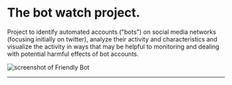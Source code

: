 # The bot watch project.

Project to identify automated accounts ("bots") on social media networks (focusing initially on twitter), analyze their activity and characteristics and visualize the activity in ways that may be helpful to monitoring and dealing with potential harmful effects of bot accounts.  

![screenshot of Friendly Bot](https://kenmaready.github.io/botwatch/images/bot-avatar.jpg)

---

